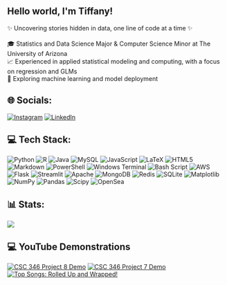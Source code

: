 ## Hello world, I'm Tiffany!

✨ Uncovering stories hidden in data, one line of code at a time ✨<br>
<br>
🎓 Statistics and Data Science Major & Computer Science Minor at The University of Arizona <br>
📈 Experienced in applied statistical modeling and computing, with a focus on regression and GLMs <br>
🤖 Exploring machine learning and model deployment

## 🌐 Socials:
[![Instagram](https://img.shields.io/badge/Instagram-%23E4405F.svg?logo=Instagram&logoColor=white)](https://instagram.com/realtiffanyle) [![LinkedIn](https://img.shields.io/badge/LinkedIn-%230077B5.svg?logo=linkedin&logoColor=white)](https://linkedin.com/in/tiffanymcle) 

## 💻 Tech Stack:
![Python](https://img.shields.io/badge/python-3670A0?style=for-the-badge&logo=python&logoColor=ffdd54) ![R](https://img.shields.io/badge/r-%23276DC3.svg?style=for-the-badge&logo=r&logoColor=white) ![Java](https://img.shields.io/badge/java-%23ED8B00.svg?style=for-the-badge&logo=openjdk&logoColor=white) ![MySQL](https://img.shields.io/badge/mysql-4479A1.svg?style=for-the-badge&logo=mysql&logoColor=white) ![JavaScript](https://img.shields.io/badge/javascript-%23323330.svg?style=for-the-badge&logo=javascript&logoColor=%23F7DF1E) ![LaTeX](https://img.shields.io/badge/latex-%23008080.svg?style=for-the-badge&logo=latex&logoColor=white) ![HTML5](https://img.shields.io/badge/html5-%23E34F26.svg?style=for-the-badge&logo=html5&logoColor=white) ![Markdown](https://img.shields.io/badge/markdown-%23000000.svg?style=for-the-badge&logo=markdown&logoColor=white) ![PowerShell](https://img.shields.io/badge/PowerShell-%235391FE.svg?style=for-the-badge&logo=powershell&logoColor=white) ![Windows Terminal](https://img.shields.io/badge/Windows%20Terminal-%234D4D4D.svg?style=for-the-badge&logo=windows-terminal&logoColor=white) ![Bash Script](https://img.shields.io/badge/bash_script-%23121011.svg?style=for-the-badge&logo=gnu-bash&logoColor=white) ![AWS](https://img.shields.io/badge/AWS-%23FF9900.svg?style=for-the-badge&logo=amazon-aws&logoColor=white) ![Flask](https://img.shields.io/badge/flask-%23000.svg?style=for-the-badge&logo=flask&logoColor=white) ![Streamlit](https://img.shields.io/badge/Streamlit-%23FE4B4B.svg?style=for-the-badge&logo=streamlit&logoColor=white) ![Apache](https://img.shields.io/badge/apache-%23D42029.svg?style=for-the-badge&logo=apache&logoColor=white) ![MongoDB](https://img.shields.io/badge/MongoDB-%234ea94b.svg?style=for-the-badge&logo=mongodb&logoColor=white) ![Redis](https://img.shields.io/badge/redis-%23DD0031.svg?style=for-the-badge&logo=redis&logoColor=white) ![SQLite](https://img.shields.io/badge/sqlite-%2307405e.svg?style=for-the-badge&logo=sqlite&logoColor=white) ![Matplotlib](https://img.shields.io/badge/Matplotlib-%23ffffff.svg?style=for-the-badge&logo=Matplotlib&logoColor=black) ![NumPy](https://img.shields.io/badge/numpy-%23013243.svg?style=for-the-badge&logo=numpy&logoColor=white) ![Pandas](https://img.shields.io/badge/pandas-%23150458.svg?style=for-the-badge&logo=pandas&logoColor=white) ![Scipy](https://img.shields.io/badge/SciPy-%230C55A5.svg?style=for-the-badge&logo=scipy&logoColor=%white) ![OpenSea](https://img.shields.io/badge/OpenSea-%232081E2.svg?style=for-the-badge&logo=opensea&logoColor=white)

## 📊 Stats:
![](https://github-readme-stats.vercel.app/api?username=LeTiffany&theme=aura_dark&show_icons=true&hide_border=false&include_all_commits=false&count_private=false)<br/>

<!-- Proudly created with GPRM ( https://gprm.itsvg.in ) -->

## 💻 YouTube Demonstrations
<!-- YouTube video cards from https://github.com/DenverCoder1/github-readme-youtube-cards -->
[![CSC 346 Project 8 Demo](https://ytcards.demolab.com/?id=MwNH6bhYA3M&title=Server+Web+Interface+Demo&lang=en&timestamp=1746326400&background_color=%230d1117&title_color=%23ffffff&stats_color=%23dedede&max_title_lines=1&width=250&border_radius=5&duration=231
 "CSC 346 Project 8 Demo")](https://youtu.be/MwNH6bhYA3M?feature=shared)
[![CSC 346 Project 7 Demo](https://ytcards.demolab.com/?id=IwiyTkR-cDA&title=Server+Command+Line+Demo&lang=en&timestamp=1745020800&background_color=%230d1117&title_color=%23ffffff&stats_color=%23dedede&max_title_lines=1&width=250&border_radius=5&duration=171
 "CSC 346 Project 7 Demo")](https://youtu.be/IwiyTkR-cDA?feature=shared)
[![Top Songs: Rolled Up and Wrapped!](https://ytcards.demolab.com/?id=8XV-8EQ7HhI&title=Top+Songs:+Rolled+Up+and+Wrapped!&lang=en&timestamp=1733616000&background_color=%230d1117&title_color=%23ffffff&stats_color=%23dedede&max_title_lines=1&width=250&border_radius=5&duration=296 "Top Songs: Rolled Up and Wrapped!")](https://youtu.be/8XV-8EQ7HhI?feature=shared)
